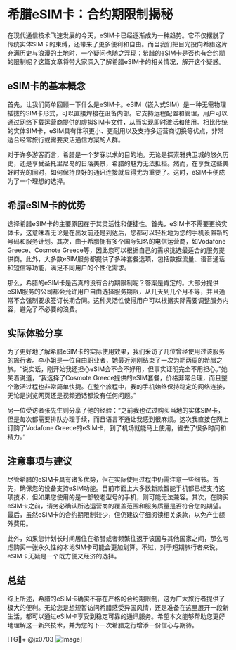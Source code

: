 # 希腊eSIM卡：合约期限制揭秘

在现代通信技术飞速发展的今天，eSIM卡已经逐渐成为一种趋势。它不仅摆脱了传统实体SIM卡的束缚，还带来了更多便利和自由。而当我们把目光投向希腊这片充满历史与浪漫的土地时，一个疑问也随之浮现：希腊的eSIM卡是否也有合约期的限制呢？这篇文章将带大家深入了解希腊eSIM卡的相关情况，解开这个疑惑。

## eSIM卡的基本概念

首先，让我们简单回顾一下什么是eSIM卡。eSIM（嵌入式SIM）是一种无需物理插拔的SIM卡形式，可以直接焊接在设备内部。它支持远程配置和管理，用户可以通过网络下载运营商提供的虚拟SIM卡文件，从而实现即时激活和使用。相比传统的实体SIM卡，eSIM具有体积更小、更耐用以及支持多运营商切换等优点，非常适合经常旅行或需要灵活通信方案的人群。

对于许多游客而言，希腊是一个梦寐以求的目的地。无论是探索雅典卫城的悠久历史，还是享受圣托里尼岛的日落美景，希腊的魅力无法抵挡。然而，在享受这些美好时光的同时，如何保持良好的通讯连接就显得尤为重要了。这时，eSIM卡便成为了一个理想的选择。

## 希腊eSIM卡的优势

选择希腊eSIM卡的主要原因在于其灵活性和便捷性。首先，eSIM卡不需要更换实体卡，这意味着无论是在出发前还是到达后，您都可以轻松地为您的手机设置新的号码和服务计划。其次，由于希腊拥有多个国际知名的电信运营商，如Vodafone Greece、Cosmote Greece等，因此您可以根据自己的需求挑选最适合的服务提供商。此外，大多数eSIM服务都提供了多种套餐选项，包括数据流量、语音通话和短信等功能，满足不同用户的个性化需求。

那么，希腊的eSIM卡是否真的没有合约期限制呢？答案是肯定的。大部分提供eSIM服务的公司都会允许用户自由选择服务期限，从几天到几个月不等，并且通常不会强制要求签订长期合同。这种灵活性使得用户可以根据实际需要调整服务内容，避免了不必要的浪费。

## 实际体验分享

为了更好地了解希腊eSIM卡的实际使用效果，我们采访了几位曾经使用过该服务的旅行者。李小姐是一位自由职业者，她最近刚刚结束了一次为期两周的希腊之旅。“说实话，刚开始我还担心eSIM会不会不好用，但事实证明完全不用担心。”她笑着说道，“我选择了Cosmote Greece提供的eSIM套餐，价格非常合理，而且整个激活过程也非常简单快捷。在整个旅程中，我的手机始终保持稳定的网络连接，无论是浏览网页还是视频通话都没有任何问题。”

另一位受访者张先生则分享了他的经验：“之前我也试过购买当地的实体SIM卡，但是每次都需要排队办理手续，而且语言不通让我感到很麻烦。这次我直接在网上订购了Vodafone Greece的eSIM卡，到了机场就能马上使用，省去了很多时间和精力。”

## 注意事项与建议

尽管希腊的eSIM卡具有诸多优势，但在实际使用过程中仍需注意一些细节。首先，确保您的设备支持eSIM功能。目前市面上大多数新款智能手机都已经支持这项技术，但如果您使用的是一部较老型号的手机，则可能无法兼容。其次，在购买eSIM卡之前，请务必确认所选运营商的覆盖范围和服务质量是否符合您的期望。最后，虽然eSIM卡的合约期限制较少，但仍建议仔细阅读相关条款，以免产生额外费用。

此外，如果您计划长时间居住在希腊或者频繁往返于该国与其他国家之间，那么考虑购买一张永久性的本地SIM卡可能会更加划算。不过，对于短期旅行者来说，eSIM卡无疑是一个既方便又经济的选择。

## 总结

综上所述，希腊的eSIM卡确实不存在严格的合约期限制，这为广大旅行者提供了极大的便利。无论您是想短暂访问希腊感受异国风情，还是准备在这里展开一段新生活，都可以通过eSIM卡享受到稳定可靠的通讯服务。希望本文能够帮助您更好地理解这一新兴技术，并为您的下一次希腊之行增添一份信心与期待。

[TG💪+ @jx0703 ![Image](https://github.com/user-attachments/assets/dbca1d08-cadb-493c-b0ec-ad6f7a83f270)]